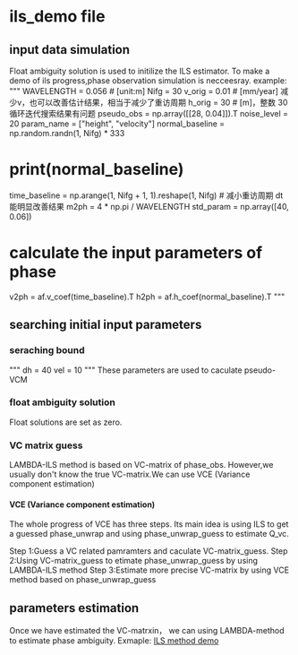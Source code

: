# ils_demo file
## input data simulation
Float ambiguity solution is used to initilize the ILS estimator. 
To make a demo of ils progress,phase observation simulation is necceesray.
example:
"""
WAVELENGTH = 0.056  # [unit:m]
Nifg = 30
v_orig = 0.01  # [mm/year] 减少v，也可以改善估计结果，相当于减少了重访周期
h_orig = 30  # [m]，整数 30 循环迭代搜索结果有问题
pseudo_obs = np.array([[28, 0.04]]).T
noise_level = 20
param_name = ["height", "velocity"]
normal_baseline = np.random.randn(1, Nifg) * 333
# print(normal_baseline)
time_baseline = np.arange(1, Nifg + 1, 1).reshape(1, Nifg)  # 减小重访周期 dt 能明显改善结果
m2ph = 4 * np.pi / WAVELENGTH
std_param = np.array([40, 0.06])
# calculate the input parameters of phase
v2ph = af.v_coef(time_baseline).T
h2ph = af.h_coef(normal_baseline).T
"""

## searching initial input parameters
### seraching bound
"""
dh = 40
vel = 10
"""
These parameters are used to caculate pseudo-VCM
### float ambiguity solution
Float solutions are set as zero.

### VC matrix guess 
LAMBDA-ILS method is based on VC-matrix of phase_obs.
However,we usually don't know the true VC-matrix.We can use VCE (Variance component estimation)
#### VCE (Variance component estimation)
The whole progress of VCE has three steps.
Its main idea is using ILS to get a guessed phase_unwrap and using phase_unwrap_guess to estimate Q_vc.

Step 1:Guess a VC related pamramters and caculate VC-matrix_guess.
Step 2:Using VC-matrix_guess to etimate phase_unwrap_guess by using LAMBDA-ILS method
Step 3:Estimate more precise VC-matrix by using VCE method based on phase_unwrap_guess

## parameters estimation
Once we have estimated the VC-matrxin，
we can using LAMBDA-method to estimate phase ambiguity.
Exmaple:
[ILS method demo](ILS_demo.py)

